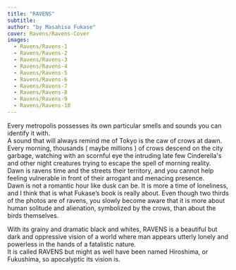 ```yaml
---
title: "RAVENS"
subtitle:
author: "by Masahisa Fukase"
cover: Ravens/Ravens-Cover
images:
  - Ravens/Ravens-1
  - Ravens/Ravens-2
  - Ravens/Ravens-3
  - Ravens/Ravens-4
  - Ravens/Ravens-5
  - Ravens/Ravens-6
  - Ravens/Ravens-7
  - Ravens/Ravens-8
  - Ravens/Ravens-9
  - Ravens/Ravens-10
---
```

Every metropolis possesses its own particular smells and sounds you can identify it with.  
A sound that will always remind me of Tokyo is the caw of crows at dawn.  Every morning, thousands ( maybe millions ) of crows descend on the city garbage, watching with an scornful eye the intruding late few Cinderella's and other night creatures trying to escape the spell of morning reality.  
Dawn is ravens time and the streets their territory, and you cannot help feeling vulnerable in front of their arrogant and menacing presence.  
Dawn is not a romantic hour like dusk can be. It is more a time of loneliness, and I think that is what Fukase’s book is really about. Even though two thirds of the photos are of ravens, you slowly become aware that it is more about human solitude and alienation, symbolized by the crows, than about the birds themselves.

With its grainy and dramatic black and whites, RAVENS is a beautiful but dark and oppressive vision of a world where man appears utterly lonely and powerless in the hands of a fatalistic nature.  
It is called RAVENS but might as well have been named Hiroshima, or Fukushima, so apocalyptic its vision is.


